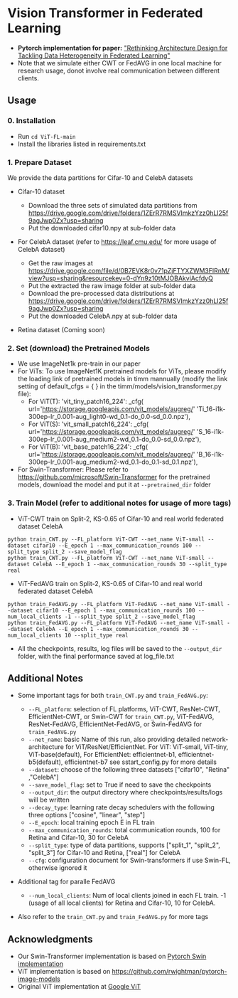 # Vision Transformer in Federated Learning 
* **Pytorch implementation for paper:** ["Rethinking Architecture Design for Tackling Data Heterogeneity in Federated Learning"](https://arxiv.org/abs/2106.06047)
* Note that we simulate either CWT or FedAVG in one local machine for research usage, donot involve real communication between different clients. 

## Usage
### 0. Installation

- Run `cd ViT-FL-main`
- Install the libraries listed in requirements.txt 


### 1. Prepare Dataset 

We provide the data partitions for Cifar-10 and CelebA datasets 

- Cifar-10 dataset 
    * Download the three sets of simulated data partitions from https://drive.google.com/drive/folders/1ZErR7RMSVImkzYzz0hLl25f9agJwp0Zx?usp=sharing
    * Put the downloaded cifar10.npy at sub-folder data 
    
- For CelebA dataset (refer to https://leaf.cmu.edu/ for more usage of CelebA dataset)
    * Get the raw images at https://drive.google.com/file/d/0B7EVK8r0v71pZjFTYXZWM3FlRnM/view?usp=sharing&resourcekey=0-dYn9z10tMJOBAkviAcfdyQ
    * Put the extracted the raw image folder at sub-folder data
    * Download the pre-processed data distributions at https://drive.google.com/drive/folders/1ZErR7RMSVImkzYzz0hLl25f9agJwp0Zx?usp=sharing
    * Put the downloaded CelebA.npy at sub-folder data 
   
- Retina dataset (Coming soon)

### 2. Set (download) the Pretrained Models
- We use ImageNet1k pre-train in our paper 
- For ViTs: To use ImageNet1K pretrained models for ViTs, please modify the loading link of pretrained models in timm mannually (modify the link setting of default_cfgs = { } in the timm/models/vision_transformer.py file): 
    * For ViT(T):    'vit_tiny_patch16_224': _cfg(
        url='https://storage.googleapis.com/vit_models/augreg/'
        'Ti_16-i1k-300ep-lr_0.001-aug_light0-wd_0.1-do_0.0-sd_0.0.npz'),
    * For ViT(S):    'vit_small_patch16_224': _cfg(
        url='https://storage.googleapis.com/vit_models/augreg/'
            'S_16-i1k-300ep-lr_0.001-aug_medium2-wd_0.1-do_0.0-sd_0.0.npz'), 
    * For ViT(B):    'vit_base_patch16_224': _cfg(
        url='https://storage.googleapis.com/vit_models/augreg/'
            'B_16-i1k-300ep-lr_0.001-aug_medium2-wd_0.1-do_0.1-sd_0.1.npz'),
- For Swin-Transformer: Please refer to https://github.com/microsoft/Swin-Transformer for the pretrained models, download the  model and put it at ```--pretrained_dir``` folder


### 3. Train Model (refer to additional notes for usage of more tags)
- ViT-CWT train on Split-2, KS-0.65 of Cifar-10 and real world federated dataset CelebA  

```
python train_CWT.py --FL_platform ViT-CWT --net_name ViT-small --dataset cifar10 --E_epoch 1 --max_communication_rounds 100 --split_type split_2 --save_model_flag
python train_CWT.py --FL_platform ViT-CWT --net_name ViT-small --dataset CelebA --E_epoch 1 --max_communication_rounds 30 --split_type real

```

- ViT-FedAVG train on Split-2, KS-0.65 of Cifar-10 and real world federated dataset CelebA  


```
python train_FedAVG.py --FL_platform ViT-FedAVG --net_name ViT-small --dataset cifar10 --E_epoch 1 --max_communication_rounds 100 --num_local_clients -1 --split_type split_2 --save_model_flag
python train_FedAVG.py --FL_platform ViT-FedAVG --net_name ViT-small --dataset CelebA --E_epoch 1 --max_communication_rounds 30 --num_local_clients 10 --split_type real

```

- All the checkpoints, results, log files will be saved to the ```--output_dir``` folder, with the final performance saved at log_file.txt 

## Additional Notes
- Some important tags for both ```train_CWT.py``` and ```train_FedAVG.py```:
    - ```--FL_platform```: selection of FL platforms, ViT-CWT, ResNet-CWT, EfficientNet-CWT, or Swin-CWT for ```train_CWT.py```, ViT-FedAVG, ResNet-FedAVG, EfficientNet-FedAVG, or Swin-FedAVG for ```train_FedAVG.py```  
    - ```--net_name```: basic Name of this run, also providing detailed network-architecture for ViT/ResNet/EfficientNet. For ViT: ViT-small, ViT-tiny, ViT-base(default), For EfficientNet: efficientnet-b1, efficientnet-b5(default), efficientnet-b7 see sstart_config.py for more details 
    - ```--dataset```: choose of the following three datasets ["cifar10", "Retina" ,"CelebA"]
    - ```--save_model_flag```: set to True if need to save the checkpoints 
    - ```--output_dir```: the output directory where checkpoints/results/logs will be written 
    - ```--decay_type```: learning rate decay schedulers with the following three options ["cosine", "linear", "step"]
    - ```--E_epoch```: local training epoch E in FL train
    - ```--max_communication_rounds```: total communication rounds, 100 for Retina and Cifar-10, 30 for CelebA
    - ```--split_type```: type of data partitions, supports ["split_1", "split_2", "split_3"] for Cifar-10 and Retina, ["real"] for CelebA
    - ```--cfg```: configuration document for Swin-transformers if use Swin-FL, otherwise ignored it

- Additional tag for paralle FedAVG
    - ```--num_local_clients```: Num of local clients joined in each FL train. -1 (usage of all local clients) for Retina and Cifar-10, 10 for CelebA.  



- Also refer to the ```train_CWT.py``` and ```train_FedAVG.py``` for more tags

## Acknowledgments
- Our Swin-Transformer implementation is based on [Pytorch Swin implementation](https://github.com/microsoft/Swin-Transformer)
- ViT implementation is based on https://github.com/rwightman/pytorch-image-models
- Original ViT implementation at [Google ViT](https://github.com/google-research/vision_transformer)






